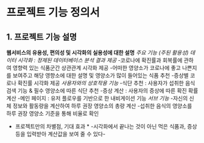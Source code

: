 # 프로젝트 기능 정의서

## 1. 프로젝트 기능 설명

**웹서비스의 유용성, 편의성 및 시각화의 실용성에 대한 설명**
*주요 기능 (주된 활용성)*
*데이터 시각화 : 정제된 데이터베이스 분석 결과 제공*
  -코로나에 확진률과 회복률에 관하여 영향력 있는 식품군간 상관관계 시각화 제공
  -어떠한 영양소가 코로나에 좋고 나쁜지를 보여주고 해당 영향소에 대한 설명 및 영양소가 많이 들어있는 식품 추천
  -증상별 코로나 확진률 시각화 제공
*사용자와의 상호작용 기능*
  -식단 추천 : 사용자가 섭취한 음식 검색 기능 & 필수 영양소에 따른 식단 추천
  -증상 계산 : 사용자의 증상에 따른 확진 확률 계산
  -메인 페이지 : 유저 플로우를 기반으로 한 내비게이션 기능
*서브 기능*
  -자신의 신체 정보와 활동량을 계산하여 하루 권장 영양소의 총량 계산
  -섭취한 음식의 영양소를 하루 권장 영양소 기준을 통해 비율로 확인

* 프로젝트만의 차별점, 기대 효과 *
  -시각화에서 끝나는 것이 아닌 먹은 식품과, 증상 등을 입력받아 계산값을 보여 줄 수 있다-
 

